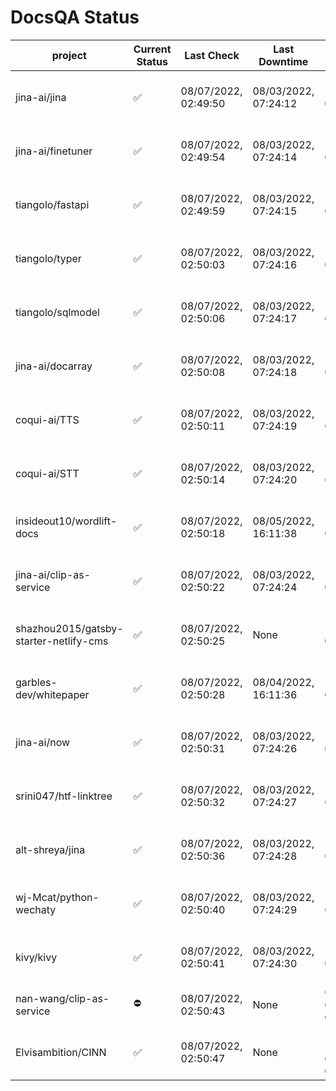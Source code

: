 # DocsQA Status

|               project                |Current Status|     Last Check     |   Last Downtime    |              % Uptime              |
|--------------------------------------|--------------|--------------------|--------------------|------------------------------------|
|jina-ai/jina                          |✅            |08/07/2022, 02:49:50|08/03/2022, 07:24:12|130.851 (since 07/29/2022, 16:38:18)|
|jina-ai/finetuner                     |✅            |08/07/2022, 02:49:54|08/03/2022, 07:24:14|130.864 (since 07/29/2022, 16:38:18)|
|tiangolo/fastapi                      |✅            |08/07/2022, 02:49:59|08/03/2022, 07:24:15|130.877 (since 07/29/2022, 16:38:18)|
|tiangolo/typer                        |✅            |08/07/2022, 02:50:03|08/03/2022, 07:24:16|130.879 (since 07/29/2022, 16:38:18)|
|tiangolo/sqlmodel                     |✅            |08/07/2022, 02:50:06|08/03/2022, 07:24:17|130.884 (since 07/29/2022, 16:38:18)|
|jina-ai/docarray                      |✅            |08/07/2022, 02:50:08|08/03/2022, 07:24:18|130.886 (since 07/29/2022, 16:38:18)|
|coqui-ai/TTS                          |✅            |08/07/2022, 02:50:11|08/03/2022, 07:24:19|130.889 (since 07/29/2022, 16:38:18)|
|coqui-ai/STT                          |✅            |08/07/2022, 02:50:14|08/03/2022, 07:24:20|130.891 (since 07/29/2022, 16:38:18)|
|insideout10/wordlift-docs             |✅            |08/07/2022, 02:50:18|08/05/2022, 16:11:38|120.950 (since 07/29/2022, 16:38:18)|
|jina-ai/clip-as-service               |✅            |08/07/2022, 02:50:22|08/03/2022, 07:24:24|130.906 (since 07/29/2022, 16:38:18)|
|shazhou2015/gatsby-starter-netlify-cms|✅            |08/07/2022, 02:50:25|None                |100.000 (since 08/03/2022, 10:30:18)|
|garbles-dev/whitepaper                |✅            |08/07/2022, 02:50:28|08/04/2022, 16:11:36|121.040 (since 07/29/2022, 16:38:18)|
|jina-ai/now                           |✅            |08/07/2022, 02:50:31|08/03/2022, 07:24:26|130.910 (since 07/29/2022, 16:38:18)|
|srini047/htf-linktree                 |✅            |08/07/2022, 02:50:32|08/03/2022, 07:24:27|137.769 (since 07/31/2022, 18:29:28)|
|alt-shreya/jina                       |✅            |08/07/2022, 02:50:36|08/03/2022, 07:24:28|130.917 (since 07/29/2022, 16:38:18)|
|wj-Mcat/python-wechaty                |✅            |08/07/2022, 02:50:40|08/03/2022, 07:24:29|130.918 (since 07/29/2022, 16:38:18)|
|kivy/kivy                             |✅            |08/07/2022, 02:50:41|08/03/2022, 07:24:30|130.920 (since 07/29/2022, 16:38:18)|
|nan-wang/clip-as-service              |⛔️           |08/07/2022, 02:50:43|None                |0.000 (since 08/04/2022, 05:17:56)  |
|Elvisambition/CINN                    |✅            |08/07/2022, 02:50:47|None                |100.000 (since 08/04/2022, 07:09:50)|
